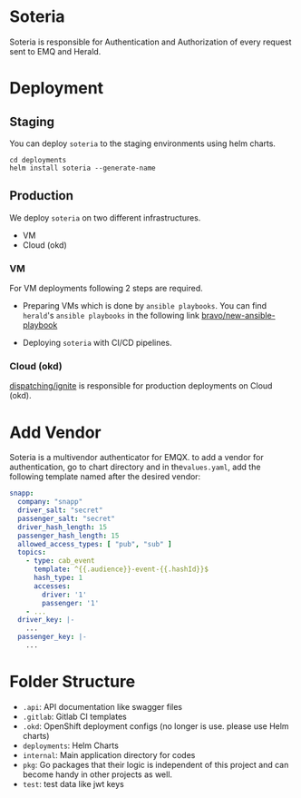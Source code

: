 # Soteria
Soteria is responsible for Authentication and Authorization of every request sent to EMQ and Herald.

# Deployment

## Staging

You can deploy `soteria` to the staging environments using
helm charts.

```
cd deployments
helm install soteria --generate-name
```

## Production

We deploy `soteria` on two different infrastructures.

- VM
- Cloud (okd)

### VM

For VM deployments following 2 steps are required.

- Preparing VMs which is done by `ansible playbooks`. You can find `herald`'s
  `ansible playbooks` in the following link
  [bravo/new-ansible-playbook](https://gitlab.snapp.ir/bravo/new-ansible-playbook)

- Deploying `soteria` with CI/CD pipelines.

### Cloud (okd)

[dispatching/ignite](https://gitlab.snapp.ir/dispatching/ignite) is responsible
for production deployments on Cloud (okd).

# Add Vendor
Soteria is a multivendor authenticator for EMQX. to add a vendor for authentication, go to chart directory and in the`values.yaml`, add the following template named after the desired vendor:
```yaml
snapp:
  company: "snapp"
  driver_salt: "secret"
  passenger_salt: "secret"
  driver_hash_length: 15
  passenger_hash_length: 15
  allowed_access_types: [ "pub", "sub" ]
  topics:
    - type: cab_event
      template: ^{{.audience}}-event-{{.hashId}}$
      hash_type: 1
      accesses:
        driver: '1'
        passenger: '1'
    - ...
  driver_key: |-
    ...
  passenger_key: |-
    ...
```

# Folder Structure

- `.api`: API documentation like swagger files
- `.gitlab`: Gitlab CI templates
- `.okd`: OpenShift deployment configs (no longer is use. please use Helm charts)
- `deployments`: Helm Charts
- `internal`: Main application directory for codes
- `pkg`: Go packages that their logic is independent of this project and can become handy in other projects as well.
- `test`: test data like jwt keys
